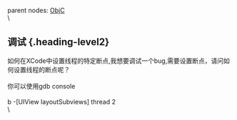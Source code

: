 parent nodes: [ObjC](ObjC.html)\
\

调试 {.heading-level2}
----

如何在XCode中设置线程的特定断点,我想要调试一个bug,需要设置断点，请问如何设置线程的断点呢？\
 \
 你可以使用gdb console\
 \
 b -[UIView layoutSubviews] thread 2\
 \

